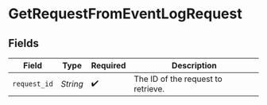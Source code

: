 # GetRequestFromEventLogRequest


## Fields

| Field                              | Type                               | Required                           | Description                        |
| ---------------------------------- | ---------------------------------- | ---------------------------------- | ---------------------------------- |
| `request_id`                       | *String*                           | :heavy_check_mark:                 | The ID of the request to retrieve. |